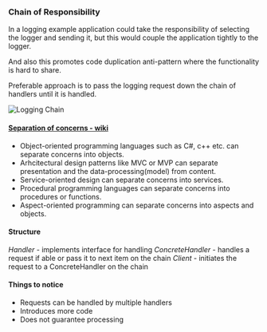 ### Chain of Responsibility

In a logging example application could take the responsibility of selecting
the logger and sending it, but this would couple the application tightly to the logger.

And also this promotes code duplication anti-pattern where the functionality is hard to share.

Preferable approach is to pass the logging request down the chain of handlers until it is handled.

![Logging Chain](logging-chain.png)

#### [Separation of concerns - wiki](https://en.wikipedia.org/wiki/Separation_of_concerns)
* Object-oriented programming languages such as C#, c++ etc. can separate concerns into objects.
* Arhcitectural design patterns like MVC or MVP can separate presentation and the data-processing(model) from content.
* Service-oriented design can separate concerns into services.
* Procedural programming languages can separate concerns into procedures or functions.
* Aspect-oriented programming can separate concerns into aspects and objects.

#### Structure

*Handler* - implements interface for handling
*ConcreteHandler* - handles a request if able or pass it to next item on the chain
*Client* - initiates the request to a ConcreteHandler on the chain

#### Things to notice
* Requests can be handled by multiple handlers
* Introduces more code
* Does not guarantee processing